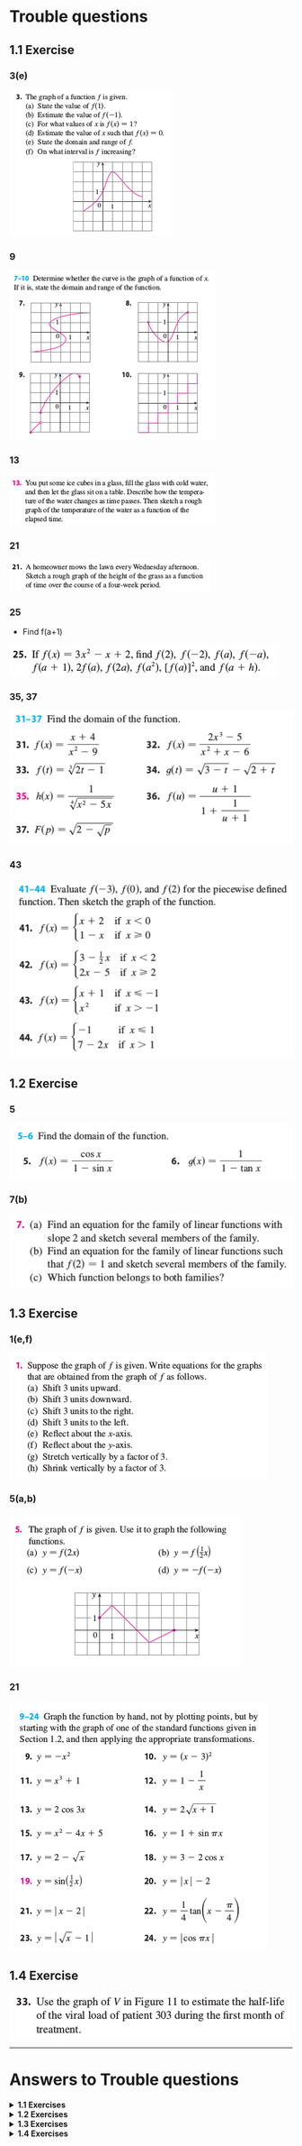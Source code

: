 # Trouble questions

## 1.1 Exercise

### 3(e)

![1.1_3](../pics/01_FunctionsAndModels_1_1_3.png)

### 9

![1.1_9](../pics/01_FunctionsAndModels_1_1_9.png)

### 13

![1.1_13](../pics/01_FunctionsAndModels_1_1_13.png)

### 21

![1.1_21](../pics/01_FunctionsAndModels_1_1_21.png)

### 25

* Find f(a+1)

![1.1_25](../pics/01_FunctionsAndModels_1_1_25.png)

### 35, 37

![1.1_31-37](../pics/01_FunctionsAndModels_1_1_31-37.png)

### 43

![1.1_43](../pics/01_FunctionsAndModels_1_1_43.png)

## 1.2 Exercise

### 5

![1.2_5-6](../pics/01_FunctionsAndModels_1_2_5-6.png)

### 7(b)

![1.2_7](../pics/01_FunctionsAndModels_1_2_7.png)

## 1.3 Exercise

### 1(e,f)

![1.3_1](../pics/01_FunctionsAndModels_1_3_1.png)

### 5(a,b)

![1.3_5](../pics/01_FunctionsAndModels_1_3_5.png)

### 21

![1.3_9-24](../pics/01_FunctionsAndModels_1_3_9-24.png)

## 1.4 Exercise

![1.4_33](../pics/01_FunctionsAndModels_1_4_33.png)

---

# Answers to Trouble questions

<details>
<summary><strong>1.1 Exercises</strong></summary>

* 3e

  TODO

* 9

  TODO

* 13

  TODO

* 21

  TODO

* 25

  TODO

* 35

  TODO

* 37

  TODO

* 43

  TODO

</details>

<details>
<summary><strong>1.2 Exercises</strong></summary>

* 5

  TODO

* 7b

  TODO

</details>

<details>
<summary><strong>1.3 Exercises</strong></summary>

* 1e,1f

  TODO

* 5a,5b

  TODO

* 21

  TODO

</details>

<details>
<summary><strong>1.4 Exercises</strong></summary>

* 33

  TODO

* 5a,5b

  TODO

* 21

  TODO

</details>
